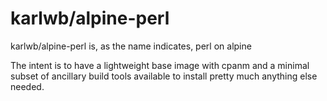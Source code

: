 # karlwb/alpine-perl
 
karlwb/alpine-perl is, as the name indicates, perl on alpine
 
The intent is to have a lightweight base image with cpanm and a minimal subset of ancillary
build tools available to install pretty much anything else needed.
 
 
 
